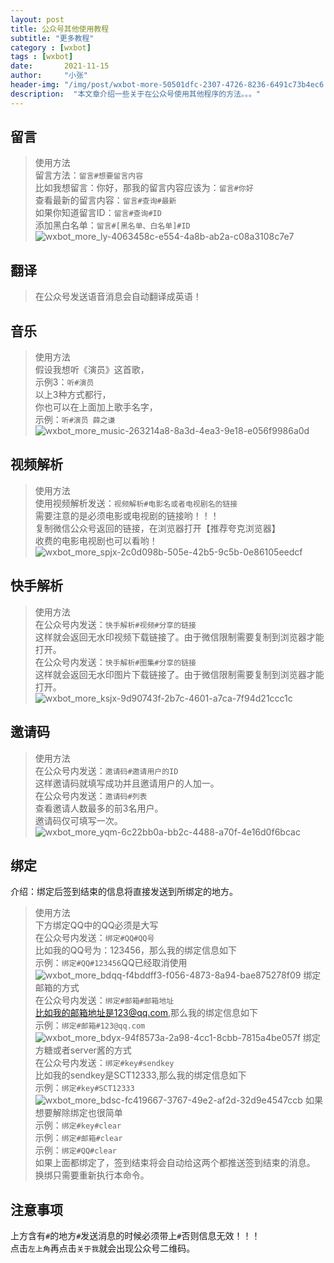 ```yaml
---
layout: post
title: 公众号其他使用教程
subtitle: "更多教程"
category : [wxbot]
tags : [wxbot]
date:       2021-11-15
author:     "小张"
header-img: "/img/post/wxbot-more-50501dfc-2307-4726-8236-6491c73b4ec6.jpg"
description:  "本文章介绍一些关于在公众号使用其他程序的方法。。。"
---
```

  
## 留言
> 使用方法  
留言方法：`留言#想要留言内容`  
比如我想留言：你好，那我的留言内容应该为：`留言#你好`  
查看最新的留言内容：`留言#查询#最新`  
如果你知道留言ID：`留言#查询#ID`   
添加黑白名单：`留言#[黑名单、白名单]#ID`  
![wxbot_more_ly-4063458c-e554-4a8b-ab2a-c08a3108c7e7](/img/post/wxbot_more_ly-4063458c-e554-4a8b-ab2a-c08a3108c7e7.jpg)
  
## 翻译
> 在公众号发送语音消息会自动翻译成英语！  
  
## 音乐
> 使用方法  
假设我想听《演员》这首歌，  
示例3：`听#演员`  
以上3种方式都行，  
你也可以在上面加上歌手名字，  
示例：`听#演员 薛之谦`  
![wxbot_more_music-263214a8-8a3d-4ea3-9e18-e056f9986a0d](/img/post/wxbot_more_music-263214a8-8a3d-4ea3-9e18-e056f9986a0d.jpg)
  
## 视频解析
> 使用方法  
使用视频解析发送：`视频解析#电影名或者电视剧名的链接`  
需要注意的是必须电影或电视剧的链接哟！！！  
复制微信公众号返回的链接，在浏览器打开【推荐夸克浏览器】  
收费的电影电视剧也可以看哟！  
![wxbot_more_spjx-2c0d098b-505e-42b5-9c5b-0e86105eedcf](/img/post/wxbot_more_spjx-2c0d098b-505e-42b5-9c5b-0e86105eedcf.jpg)

## 快手解析
> 使用方法  
在公众号内发送：`快手解析#视频#分享的链接`  
这样就会返回无水印视频下载链接了。由于微信限制需要复制到浏览器才能打开。  
在公众号内发送：`快手解析#图集#分享的链接`   
这样就会返回无水印图片下载链接了。由于微信限制需要复制到浏览器才能打开。  
![wxbot_more_ksjx-9d90743f-2b7c-4601-a7ca-7f94d21ccc1c](/img/post/wxbot_more_ksjx-9d90743f-2b7c-4601-a7ca-7f94d21ccc1c.jpg)

## 邀请码
> 使用方法  
在公众号内发送：`邀请码#邀请用户的ID`  
这样邀请码就填写成功并且邀请用户的人加一。  
在公众号内发送：`邀请码#列表`  
查看邀请人数最多的前3名用户。  
邀请码仅可填写一次。  
![wxbot_more_yqm-6c22bb0a-bb2c-4488-a70f-4e16d0f6bcac](/img/post/wxbot_more_yqm-6c22bb0a-bb2c-4488-a70f-4e16d0f6bcac.jpg)

## 绑定
介绍：绑定后签到结束的信息将直接发送到所绑定的地方。  
> 使用方法  
下方绑定QQ中的QQ必须是大写  
在公众号内发送：`绑定#QQ#QQ号`  
比如我的QQ号为：123456，那么我的绑定信息如下  
示例：`绑定#QQ#123456`QQ已经取消使用  
![wxbot_more_bdqq-f4bddff3-f056-4873-8a94-bae875278f09](/img/post/wxbot_more_bdqq-f4bddff3-f056-4873-8a94-bae875278f09.jpg)
绑定邮箱的方式  
在公众号内发送：`绑定#邮箱#邮箱地址`  
比如我的邮箱地址是123@qq.com,那么我的绑定信息如下  
示例：`绑定#邮箱#123@qq.com`  
![wxbot_more_bdyx-94f8573a-2a98-4cc1-8cbb-7815a4be057f](/img/post/wxbot_more_bdyx-94f8573a-2a98-4cc1-8cbb-7815a4be057f.jpg)
绑定方糖或者server酱的方式  
在公众号内发送：`绑定#key#sendkey`  
比如我的sendkey是SCT12333,那么我的绑定信息如下  
示例：`绑定#key#SCT12333`  
![wxbot_more_bdsc-fc419667-3767-49e2-af2d-32d9e4547ccb](/img/post/wxbot_more_bdsc-fc419667-3767-49e2-af2d-32d9e4547ccb.jpg)
如果想要解除绑定也很简单  
示例：`绑定#key#clear`  
示例：`绑定#邮箱#clear`  
示例：`绑定#QQ#clear`  
如果上面都绑定了，签到结束将会自动给这两个都推送签到结束的消息。  
换绑只需要重新执行本命令。  


## 注意事项
上方含有`#`的地方`#`发送消息的时候必须带上`#`否则信息无效！！！  
点击`左上角`再点击`关于我`就会出现公众号二维码。
